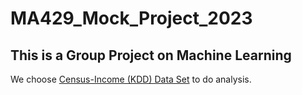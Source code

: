# MA429_Mock_Project_2023

## This is a Group Project on Machine Learning

We choose [Census-Income (KDD) Data Set](https://archive.ics.uci.edu/ml/datasets/Census-Income+%28KDD%29) to do analysis.

